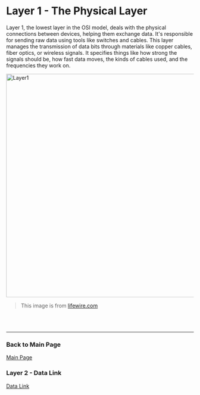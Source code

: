 # Layer 1 - The Physical Layer

Layer 1, the lowest layer in the OSI model, deals with the physical connections between devices, helping them exchange data. It's responsible for sending raw data using tools like switches and cables. This layer manages the transmission of data bits through materials like copper cables, fiber optics, or wireless signals. It specifies things like how strong the signals should be, how fast data moves, the kinds of cables used, and the frequencies they work on.

<img src= "https://www.lifewire.com/thmb/0tWvThahAVRNHDb6Vpw0m7MnD5k=/1500x0/filters:no_upscale():max_bytes(150000):strip_icc()/layers-of-the-osi-model-illustrated-818017-finalv1-2-ct-ed94d33e885a41748071ca15289605c9.png" alt="Layer1" width="600" />

> This image is from [lifewire.com](https://www.lifewire.com/layers-of-the-osi-model-illustrated-818017)
 <br>
 <br>
 
---
### Back to Main Page
[Main Page](README.md)
### Layer 2 - Data Link
[Data Link](datalink.md)
